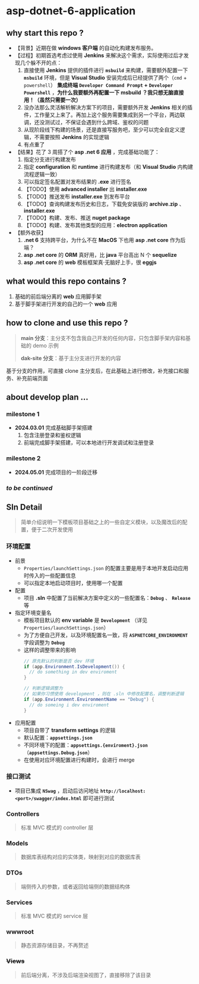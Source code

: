 # asp-dotnet-6-application

## why start this repo ?

- 【背景】近期在做 **windows 客户端** 的自动化构建发布服务。
- 【过程】初期首选考虑过使用 **Jenkins** 来解决这个需求，实际使用过后才发现几个躲不开的点：
  1. 直接使用 **Jenkins** 提供的插件进行 **`msbuild`** 来构建，需要额外配置一下 **`msbuild`** 环境，但是 **Visual Studio** 安装完成后已经提供了两个（`cmd` + `powershell`） **集成终端 `Developer Command Prompt` + `Developer Powershell`** ，**为什么我要额外再配置一下 msbuild ？我只想无脑直接用！（虽然只需要一次）**
  2. 没办法那么灵活解析解决方案下的项目，需要额外开发 **Jenkins** 相关的插件，工作量又上来了。再加上这个服务需要集成到另一个平台，两边联调，还没测试过，不保证会遇到什么跨域、鉴权的问题
  3. 从现阶段线下构建的场景，还是直接写服务吧，至少可以完全自定义逻辑，不需要按照 **Jenkins** 的实现逻辑
  4. 有点重了
- 【结果】花了 3 周搭了个 **asp .net 6 应用** ，完成基础功能了：
  1. 指定分支进行构建发布
  2. 指定 **configuration** 和 **runtime** 进行构建发布（和 **Visual Studio** 内构建流程逻辑一致）
  3. 可以指定签名配置对发布结果的 **.exe** 进行签名
  4. 【TODO】使用 **advanced installer** 出 **installer.exe**
  5. 【TODO】推送发布 **installer.exe** 到发布平台
  6. 【TODO】查询构建发布历史和日志，下载免安装版的 **archive.zip** 、 **installer.exe**
  7. 【TODO】构建、发布、推送 **nuget package**
  8. 【TODO】构建、发布其他类型的应用：**electron application**
- 【额外收获】
  1. **.net 6** 支持跨平台，为什么不在 **MacOS** 下也用 **asp .net core** 作为后端？
  2. **asp .net core** 的 **ORM** 真好用，比 **java** 平台高出 N 个 **sequelize**
  3. **asp .net core** 的 **web** 模板框架真·无脑好上手，很 **eggjs**

## what would this repo contains ?

1. 基础的前后端分离的 **web** 应用脚手架
2. 基于脚手架进行开发的自己的一个 **web** 应用

## how to clone and use this repo ?

> **main 分支**：主分支不包含我自己开发的任何内容，只包含脚手架内容和基础的 demo 示例
>
> **dak-site 分支**：基于主分支进行开发的内容

基于分支的作用，可直接 clone 主分支后，在此基础上进行修改，补充接口和服务、补充前端页面

## about develop plan ...

### milestone 1

- **2024.03.01** 完成基础脚手架搭建
  1. 包含注册登录和鉴权逻辑
  2. 前端完成脚手架搭建，可以本地进行开发调试和注册登录

### milestone 2

- **2024.05.01** 完成项目的一阶段迁移

### _to be continued_

## Sln Detail

> 简单介绍说明一下模板项目基础之上的一些自定义模块，以及魔改后的配置，便于二次开发使用

### 环境配置
+ 前景
  + `Properties/launchSettings.json` 的配置主要是用于本地开发启动应用时传入的一些配置信息
  + 可以指定本地启动项目时，使用哪一个配置
+ 配置
  + 项目 **.sln** 中配置了当前解决方案中定义的一些配置名：**`Debug`** 、 **`Release`** 等
+ 指定环境变量名
  + 模板项目默认的 **env variable** 是 **`Development`** （详见 `Properties/launchSettings.json`）
  + 为了方便自己开发，以及环境配置名一致，将 **`ASPNETCORE_ENVIRONMENT`** 字段调整为 **`Debug`**
  + 这样的调整带来的影响
    ```csharp
    // 原先默认的判断是否 dev 环境
    if (app.Environment.IsDevelopment()) {
      // do something in dev enviroment
    }

    // 判断逻辑调整为
    // 如果你习惯使用 development ，则在 .sln 中修改配置名，调整判断逻辑
    if (app.Environment.EnvironmentName == "Debug") {
      // do someing i dev enviroment
    }
    ```
+ 应用配置
  + 项目自带了 **transform settings** 的逻辑
  + 默认配置：**`appsettings.json`**
  + 不同环境下的配置：**`appsettings.{enviroment}.json`** （**`appsettings.Debug.json`**）
  + 在使用对应环境配置进行构建时，会进行 merge

### 接口测试
+ 项目已集成 **`NSwag`** ，启动后访问地址 **`http://localhost:<port>/swagger/index.html`** 即可进行测试

### Controllers
> 标准 MVC 模式的 controller 层

### Models
> 数据库表结构对应的实体类，映射到对应的数据库表

### DTOs
> 端侧传入的参数，或者返回给端侧的数据结构体

### Services
> 标准 MVC 模式的 service 层

### wwwroot
> 静态资源存储目录，不再赘述

### ~~Views~~
> 前后端分离，不涉及后端渲染视图了，直接移除了该目录
